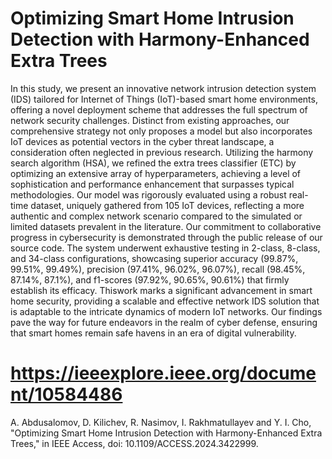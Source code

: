 # Optimizing Smart Home Intrusion Detection with Harmony-Enhanced Extra Trees
In this study, we present an innovative network intrusion detection system (IDS) tailored for Internet of Things (IoT)-based smart home environments, offering a novel deployment scheme that addresses the full spectrum of network security challenges. Distinct from existing approaches, our comprehensive strategy not only proposes a model but also incorporates IoT devices as potential vectors in the cyber threat landscape, a consideration often neglected in previous research. Utilizing the harmony search algorithm (HSA), we refined the extra trees classifier (ETC) by optimizing an extensive array of hyperparameters, achieving a level of sophistication and performance enhancement that surpasses typical methodologies. Our model was rigorously evaluated using a robust real-time dataset, uniquely gathered from 105 IoT devices, reflecting a more authentic and complex network scenario compared to the simulated or limited datasets prevalent in the literature. Our commitment to collaborative progress in cybersecurity is demonstrated through the public release of our source code. The system underwent exhaustive testing in 2-class, 8-class, and 34-class configurations, showcasing superior accuracy (99.87%, 99.51%, 99.49%), precision (97.41%, 96.02%, 96.07%), recall (98.45%, 87.14%, 87.1%), and f1-scores (97.92%, 90.65%, 90.61%) that firmly establish its efficacy. Thiswork marks a significant advancement in smart home security, providing a scalable and effective network IDS solution that is adaptable to the intricate dynamics of modern IoT networks. Our findings pave the way for future endeavors in the realm of cyber defense, ensuring that smart homes remain safe havens in an era of digital vulnerability.

# https://ieeexplore.ieee.org/document/10584486

A. Abdusalomov, D. Kilichev, R. Nasimov, I. Rakhmatullayev and Y. I. Cho, "Optimizing Smart Home Intrusion Detection with Harmony-Enhanced Extra Trees," in IEEE Access, doi: 10.1109/ACCESS.2024.3422999.
